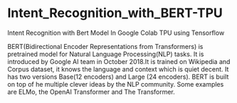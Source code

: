 # Intent_Recognition_with_BERT-TPU
Intent Recognition with Bert Model In Google Colab TPU using Tensorflow

BERT(Bidirectional Encoder Representations from Transformers) is pretrained model for Natural Language Processing(NLP) tasks. It is introduced by Google AI team in October 2018.It is trained on Wikipedia and Corpus dataset, it knows the language and context which is quiet decent. It has two versions Base(12 encoders) and Large (24 encoders). BERT is built on top of he multiple clever ideas by the NLP community. Some examples are ELMo, the OpenAI Transformer and The Transformer.
